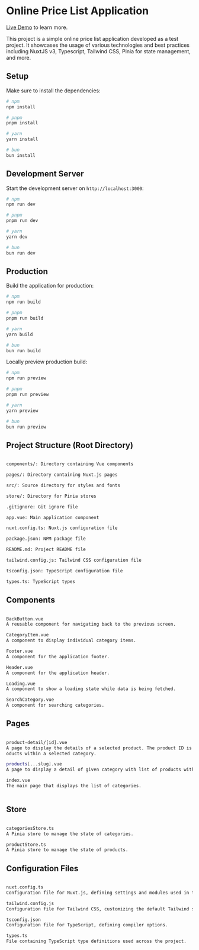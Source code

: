 # Online Price List Application

[Live Demo](https://test-app-rigips.netlify.app/) to learn more.

This project is a simple online price list application developed as a test project. It showcases the usage of various technologies and best practices including NuxtJS v3, Typescript, Tailwind CSS, Pinia for state management, and more.

## Setup

Make sure to install the dependencies:

```bash
# npm
npm install

# pnpm
pnpm install

# yarn
yarn install

# bun
bun install
```

## Development Server

Start the development server on `http://localhost:3000`:

```bash
# npm
npm run dev

# pnpm
pnpm run dev

# yarn
yarn dev

# bun
bun run dev
```

## Production

Build the application for production:

```bash
# npm
npm run build

# pnpm
pnpm run build

# yarn
yarn build

# bun
bun run build
```

Locally preview production build:

```bash
# npm
npm run preview

# pnpm
pnpm run preview

# yarn
yarn preview

# bun
bun run preview
```

## Project Structure (Root Directory)

```bash

components/: Directory containing Vue components

pages/: Directory containing Nuxt.js pages

src/: Source directory for styles and fonts

store/: Directory for Pinia stores

.gitignore: Git ignore file

app.vue: Main application component

nuxt.config.ts: Nuxt.js configuration file

package.json: NPM package file

README.md: Project README file

tailwind.config.js: Tailwind CSS configuration file

tsconfig.json: TypeScript configuration file

types.ts: TypeScript types
```

## Components

```bash

BackButton.vue
A reusable component for navigating back to the previous screen.

CategoryItem.vue
A component to display individual category items.

Footer.vue
A component for the application footer.

Header.vue
A component for the application header.

Loading.vue
A component to show a loading state while data is being fetched.

SearchCategory.vue
A component for searching categories.


```

## Pages

```bash

product-detail/[id].vue
A page to display the details of a selected product. The product ID is used to fetch and display product details.
oducts within a selected category.

products[...slug].vue
A page to display a detail of given category with list of products within clicked category.

index.vue
The main page that displays the list of categories.



```

## Store

```bash

categoriesStore.ts
A Pinia store to manage the state of categories.

productStore.ts
A Pinia store to manage the state of products.


```

## Configuration Files

```bash

nuxt.config.ts
Configuration file for Nuxt.js, defining settings and modules used in the project.

tailwind.config.js
Configuration file for Tailwind CSS, customizing the default Tailwind setup.

tsconfig.json
Configuration file for TypeScript, defining compiler options.

types.ts
File containing TypeScript type definitions used across the project.

```
